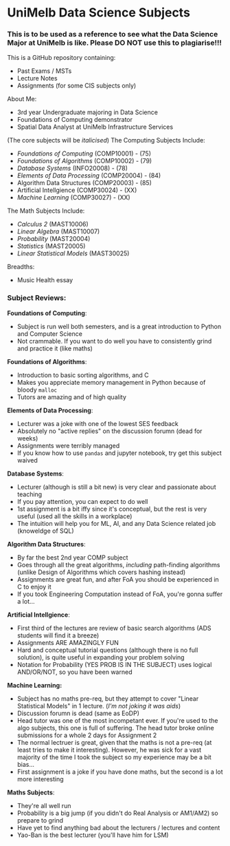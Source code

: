 UniMelb Data Science Subjects
============
### This is to be used as a reference to see what the Data Science Major at UniMelb is like. Please DO NOT use this to plagiarise!!!
This is a GitHub repository containing:
- Past Exams / MSTs
- Lecture Notes
- Assignments (for some CIS subjects only)

About Me:
- 3rd year Undergraduate majoring in Data Science
- Foundations of Computing demonstrator
- Spatial Data Analyst at UniMelb Infrastructure Services

(The core subjects will be _italicised_)
The Computing Subjects Include:
- _Foundations of Computing_ (COMP10001) - (75)
- _Foundations of Algorithms_ (COMP10002) - (79)
- _Database Systems_ (INFO20008) - (78)
- _Elements of Data Processing_ (COMP20004) - (84)
- Algorithm Data Structures (COMP20003) - (85)
- Artificial Intellgience (COMP30024) - (XX)
- _Machine Learning_ (COMP30027) - (XX)

The Math Subjects Include:
- _Calculus 2_ (MAST10006)
- _Linear Algebra_ (MAST10007)
- _Probability_ (MAST20004)
- _Statistics_ (MAST20005)
- _Linear Statistical Models_ (MAST30025)

Breadths:
- Music Health essay

### Subject Reviews:
**Foundations of Computing**:  
- Subject is run well both semesters, and is a great introduction to Python and Computer Science
- Not crammable. If you want to do well you have to consistently grind and practice it (like maths)

**Foundations of Algorithms**:  
- Introduction to basic sorting algorithms, and C
- Makes you appreciate memory management in Python because of bloody `malloc`
- Tutors are amazing and of high quality

**Elements of Data Processing**:  
- Lecturer was a joke with one of the lowest SES feedback
- Absolutely no "active replies" on the discussion forumn (dead for weeks)
- Assignments were terribly managed
- If you know how to use `pandas` and jupyter notebook, try get this subject waived

**Database Systems**:
- Lecturer (although is still a bit new) is very clear and passionate about teaching
- If you pay attention, you can expect to do well
- 1st assignment is a bit iffy since it's conceptual, but the rest is very useful (used all the skills in a workplace)
- The intuition will help you for ML, AI, and any Data Science related job (knoweldge of SQL)

**Algorithm Data Structures**:
- By far the best 2nd year COMP subject
- Goes through all the great algorithms, _including_ path-finding algorithms (unlike Design of Algorithms which covers hashing instead)
- Assignments are great fun, and after FoA you should be experienced in C to enjoy it
- If you took Engineering Computation instead of FoA, you're gonna suffer a lot...

**Artificial Intellgience**:
- First third of the lectures are review of basic search algorithms (ADS students will find it a breeze)
- Assignments ARE AMAZINGLY FUN
- Hard and conceptual tutorial questions (although there is no full solution), is quite useful in expanding your problem solving
- Notation for Probability (YES PROB IS IN THE SUBJECT) uses logical AND/OR/NOT, so you have been warned

**Machine Learning:**
- Subject has no maths pre-req, but they attempt to cover "Linear Statistical Models" in 1 lecture. (_I'm not joking it was aids_)
- Discussion forumn is dead (same as EoDP)
- Head tutor was one of the most incompetant ever. If you're used to the algo subjects, this one is full of suffering. The head tutor broke online submissions for a whole 2 days for Assignment 2
- The normal lectruer is great, given that the maths is not a pre-req (at least tries to make it interesting). However, he was sick for a vast majority of the time I took the subject so my experience may be a bit bias...
- First assignment is a joke if you have done maths, but the second is a lot more interesting

**Maths Subjects**:
- They're all well run
- Probability is a big jump (if you didn't do Real Analysis or AM1/AM2) so prepare to grind
- Have yet to find anything bad about the lecturers / lectures and content
- Yao-Ban is the best lecturer (you'll have him for LSM)
